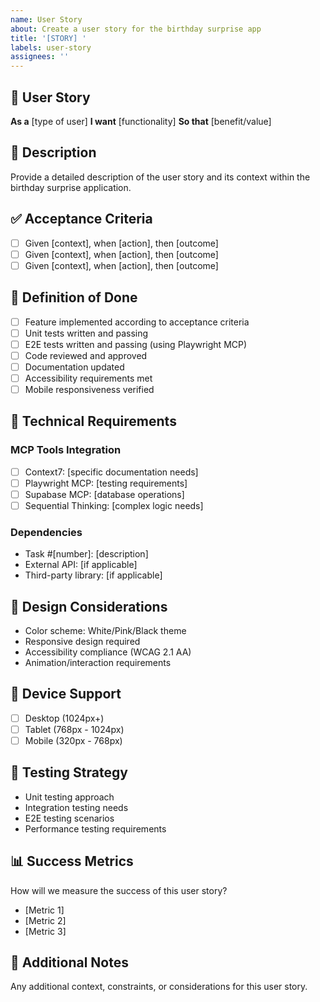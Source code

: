 ```yaml
---
name: User Story
about: Create a user story for the birthday surprise app
title: '[STORY] '
labels: user-story
assignees: ''
---
```


## 👤 User Story
**As a** [type of user]
**I want** [functionality]
**So that** [benefit/value]

## 📝 Description
Provide a detailed description of the user story and its context within the birthday surprise application.

## ✅ Acceptance Criteria
- [ ] Given [context], when [action], then [outcome]
- [ ] Given [context], when [action], then [outcome]
- [ ] Given [context], when [action], then [outcome]

## 🎯 Definition of Done
- [ ] Feature implemented according to acceptance criteria
- [ ] Unit tests written and passing
- [ ] E2E tests written and passing (using Playwright MCP)
- [ ] Code reviewed and approved
- [ ] Documentation updated
- [ ] Accessibility requirements met
- [ ] Mobile responsiveness verified

## 🔧 Technical Requirements
### MCP Tools Integration
- [ ] Context7: [specific documentation needs]
- [ ] Playwright MCP: [testing requirements]
- [ ] Supabase MCP: [database operations]
- [ ] Sequential Thinking: [complex logic needs]

### Dependencies
- Task #[number]: [description]
- External API: [if applicable]
- Third-party library: [if applicable]

## 🎨 Design Considerations
- Color scheme: White/Pink/Black theme
- Responsive design required
- Accessibility compliance (WCAG 2.1 AA)
- Animation/interaction requirements

## 📱 Device Support
- [ ] Desktop (1024px+)
- [ ] Tablet (768px - 1024px)
- [ ] Mobile (320px - 768px)

## 🧪 Testing Strategy
- Unit testing approach
- Integration testing needs
- E2E testing scenarios
- Performance testing requirements

## 📊 Success Metrics
How will we measure the success of this user story?
- [Metric 1]
- [Metric 2]
- [Metric 3]

## 📝 Additional Notes
Any additional context, constraints, or considerations for this user story.
